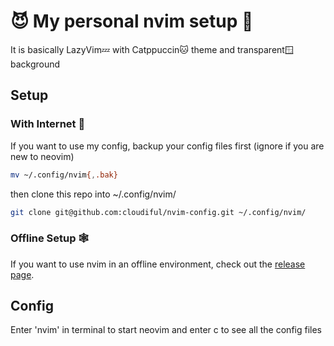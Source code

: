 # 😈 My personal nvim setup 🔧

It is basically LazyVim💤 with Catppuccin🐱 theme and transparent🪟 background

## Setup

### With Internet 🛜

If you want to use my config, backup your config files first
(ignore if you are new to neovim)

```bash
mv ~/.config/nvim{,.bak}
```

then clone this repo into ~/.config/nvim/

```bash
git clone git@github.com:cloudiful/nvim-config.git ~/.config/nvim/
```

### Offline Setup 🕸️

If you want to use nvim in an offline environment, check out the [release page](https://github.com/cloudiful/nvim-config/releases).

## Config

Enter 'nvim' in terminal to start neovim and enter c to see all the config files
